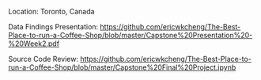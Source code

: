 Location: Toronto, Canada

Data Findings Presentation: https://github.com/ericwkcheng/The-Best-Place-to-run-a-Coffee-Shop/blob/master/Capstone%20Presentation%20-%20Week2.pdf

Source Code Review: https://github.com/ericwkcheng/The-Best-Place-to-run-a-Coffee-Shop/blob/master/Capstone%20Final%20Project.ipynb
